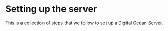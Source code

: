 # Setting up the server

This is a collection of steps that we follow to set up a [Digital Ocean Server](https://m.do.co/c/2fbde6232442). 


